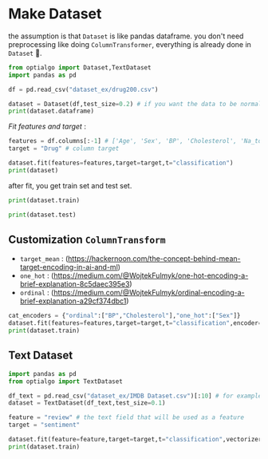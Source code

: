 # **Make Dataset**
the assumption is that `Dataset` is like pandas dataframe. you don't need preprocessing like doing `ColumnTransformer`, everything is already done in `Dataset` 🫡. 
```python exec="true" source="above" result="python" session="dataset"
from optialgo import Dataset,TextDataset
import pandas as pd

df = pd.read_csv("dataset_ex/drug200.csv")

dataset = Dataset(df,test_size=0.2) # if you want the data to be normalized then set `norm=True`
print(dataset.dataframe)
```
*Fit features and target* :

```python exec="true" source="above" result="python" session="dataset"
features = df.columns[:-1] # ['Age', 'Sex', 'BP', 'Cholesterol', 'Na_to_K']
target = "Drug" # column target

dataset.fit(features=features,target=target,t="classification") 
print(dataset)
```

after fit, you get train set and test set.

```python exec="true" source="above" result="python" session="dataset"
print(dataset.train)
```

```python exec="true" source="above" result="python" session="dataset"
print(dataset.test)
```

## Customization `ColumnTransform`
* `target_mean` : (https://hackernoon.com/the-concept-behind-mean-target-encoding-in-ai-and-ml)
* `one_hot` : (https://medium.com/@WojtekFulmyk/one-hot-encoding-a-brief-explanation-8c5daec395e3)
* `ordinal` : (https://medium.com/@WojtekFulmyk/ordinal-encoding-a-brief-explanation-a29cf374dbc1)
```python exec="true" source="above" result="python" session="dataset"
cat_encoders = {"ordinal":["BP","Cholesterol"],"one_hot":["Sex"]}
dataset.fit(features=features,target=target,t="classification",encoder=cat_encoders)
print(dataset.train)
```

## Text Dataset
```python exec="true" source="above" result="python"
import pandas as pd
from optialgo import TextDataset

df_text = pd.read_csv("dataset_ex/IMDB Dataset.csv")[:10] # for example
dataset = TextDataset(df_text,test_size=0.1)

feature = "review" # the text field that will be used as a feature
target = "sentiment"

dataset.fit(feature=feature,target=target,t="classification",vectorizer='tfidf')
print(dataset.train)
```
